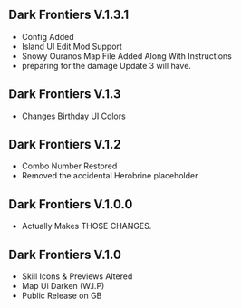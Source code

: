 ## Dark Frontiers V.1.3.1
- Config Added
- Island UI Edit Mod Support
- Snowy Ouranos Map File Added Along With Instructions
- preparing for the damage Update 3 will have.

## Dark Frontiers V.1.3
- Changes Birthday UI Colors 

## Dark Frontiers V.1.2 
- Combo Number Restored
- Removed the accidental Herobrine placeholder

## Dark Frontiers V.1.0.0
- Actually Makes THOSE CHANGES.

## Dark Frontiers V.1.0
- Skill Icons & Previews Altered
- Map Ui Darken (W.I.P)
- Public Release on GB 
